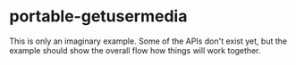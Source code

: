 # portable-getusermedia

This is only an imaginary example. Some of the APIs don't exist yet, but the example should show the overall flow how things will work together.
